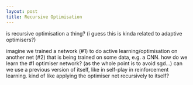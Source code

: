 ```yaml
---
layout: post
title: Recursive Optimisation
---
```


is recursive optimisation a thing? (i guess this is kinda related to adaptive optimisers?)

imagine we trained a network (#1) to do active learning/optimisation on another net (#2) that is being trained on some data, e.g. a CNN.
how do we learn the #1 optimiser network? (as the whole point is to avoid sgd...) can we use a previous version of itself, like in self-play in reinforcement learning. kind of like applying the optimiser net recursively to itself?